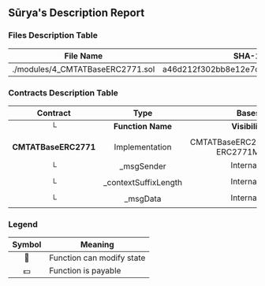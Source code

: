## Sūrya's Description Report

### Files Description Table


|  File Name  |  SHA-1 Hash  |
|-------------|--------------|
| ./modules/4_CMTATBaseERC2771.sol | a46d212f302bb8e12e7d3001c8feade2f3eb4ea4 |


### Contracts Description Table


|  Contract  |         Type        |       Bases      |                  |                 |
|:----------:|:-------------------:|:----------------:|:----------------:|:---------------:|
|     └      |  **Function Name**  |  **Visibility**  |  **Mutability**  |  **Modifiers**  |
||||||
| **CMTATBaseERC2771** | Implementation | CMTATBaseERC20CrossChain, ERC2771Module |||
| └ | _msgSender | Internal 🔒 |   | |
| └ | _contextSuffixLength | Internal 🔒 |   | |
| └ | _msgData | Internal 🔒 |   | |


### Legend

|  Symbol  |  Meaning  |
|:--------:|-----------|
|    🛑    | Function can modify state |
|    💵    | Function is payable |
